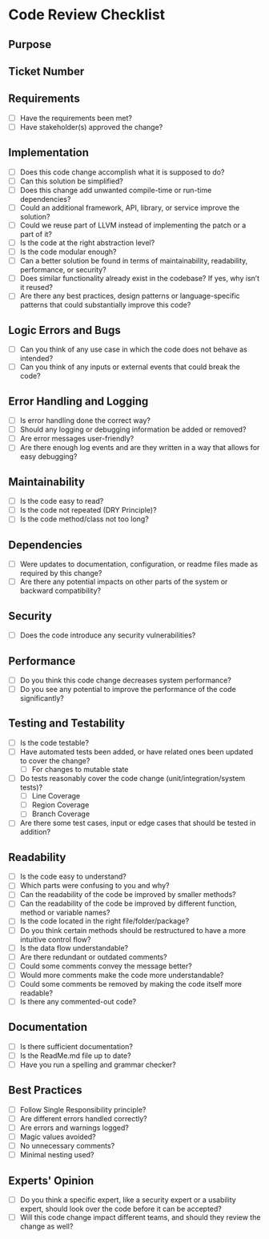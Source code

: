 # Code Review Checklist

<!-- 
MIT License

Copyright (c) 2020 Michaela Greiler
from https://github.com/mgreiler/code-review-checklist/
Modified 2023– by Matter Labs,
some extracts from https://www.codereviewchecklist.com added,
Copyright (c) 2020 Lee Englestone
also MIT License.

Permission is hereby granted, free of charge, to any person obtaining a copy
of this software and associated documentation files (the "Software"), to deal
in the Software without restriction, including without limitation the rights
to use, copy, modify, merge, publish, distribute, sublicense, and/or sell
copies of the Software, and to permit persons to whom the Software is
furnished to do so, subject to the following conditions:

The above copyright notice and this permission notice shall be included in all
copies or substantial portions of the Software.

THE SOFTWARE IS PROVIDED "AS IS", WITHOUT WARRANTY OF ANY KIND, EXPRESS OR
IMPLIED, INCLUDING BUT NOT LIMITED TO THE WARRANTIES OF MERCHANTABILITY,
FITNESS FOR A PARTICULAR PURPOSE AND NONINFRINGEMENT. IN NO EVENT SHALL THE
AUTHORS OR COPYRIGHT HOLDERS BE LIABLE FOR ANY CLAIM, DAMAGES OR OTHER
LIABILITY, WHETHER IN AN ACTION OF CONTRACT, TORT OR OTHERWISE, ARISING FROM,
OUT OF OR IN CONNECTION WITH THE SOFTWARE OR THE USE OR OTHER DEALINGS IN THE
SOFTWARE.
 -->

## Purpose


## Ticket Number


## Requirements
- [ ] Have the requirements been met?
- [ ] Have stakeholder(s) approved the change?

## Implementation
- [ ] Does this code change accomplish what it is supposed to do?
- [ ] Can this solution be simplified?
- [ ] Does this change add unwanted compile-time or run-time dependencies?
- [ ] Could an additional framework, API, library, or service improve the solution?
- [ ] Could we reuse part of LLVM instead of implementing the patch or a part of it?
- [ ] Is the code at the right abstraction level?
- [ ] Is the code modular enough?
- [ ] Can a better solution be found in terms of maintainability, readability, performance, or security?
- [ ] Does similar functionality already exist in the codebase? If yes, why isn’t it reused?
- [ ] Are there any best practices, design patterns or language-specific patterns that could substantially improve this code? 

## Logic Errors and Bugs
- [ ] Can you think of any use case in which the
code does not behave as intended?
- [ ] Can you think of any inputs or external events
that could break the code?

## Error Handling and Logging
- [ ] Is error handling done the correct way?
- [ ] Should any logging or debugging information
be added or removed?
- [ ] Are error messages user-friendly?
- [ ] Are there enough log events and are they
written in a way that allows for easy
debugging?

## Maintainability
- [ ] Is the code easy to read?
- [ ] Is the code not repeated (DRY Principle)?
- [ ] Is the code method/class not too long?

## Dependencies
- [ ] Were updates to documentation, configuration, or readme files made as required by this change?
- [ ] Are there any potential impacts on other parts of the system or backward compatibility?

## Security
- [ ] Does the code introduce any security vulnerabilities?

## Performance
- [ ] Do you think this code change decreases
system performance?
- [ ] Do you see any potential to improve the
performance of the code significantly?

## Testing and Testability
- [ ] Is the code testable?
- [ ] Have automated tests been added, or have related ones been updated to cover the change?
	- [ ] For changes to mutable state
- [ ] Do tests reasonably cover the code change (unit/integration/system tests)? 
	- [ ] Line Coverage
	- [ ] Region Coverage
	- [ ] Branch Coverage
- [ ] Are there some test cases, input or edge cases
that should be tested in addition?

## Readability
- [ ] Is the code easy to understand?
- [ ] Which parts were confusing to you and why?
- [ ] Can the readability of the code be improved by
smaller methods?
- [ ] Can the readability of the code be improved by
different function, method or variable names?
- [ ] Is the code located in the right
file/folder/package?
- [ ] Do you think certain methods should be
restructured to have a more intuitive control
flow?
- [ ] Is the data flow understandable?
- [ ] Are there redundant or outdated comments?
- [ ] Could some comments convey the message
better?
- [ ] Would more comments make the code more
understandable?
- [ ] Could some comments be removed by making the code itself more readable?
- [ ] Is there any commented-out code?

## Documentation
- [ ] Is there sufficient documentation?
- [ ] Is the ReadMe.md file up to date?
- [ ] Have you run a spelling and grammar checker?

## Best Practices
- [ ] Follow Single Responsibility principle?
- [ ] Are different errors handled correctly?
- [ ] Are errors and warnings logged?
- [ ] Magic values avoided?
- [ ] No unnecessary comments?
- [ ] Minimal nesting used?

## Experts' Opinion
- [ ] Do you think a specific expert, like a security
expert or a usability expert, should look over
the code before it can be accepted?
- [ ] Will this code change impact different teams, and should they review the change as well?
